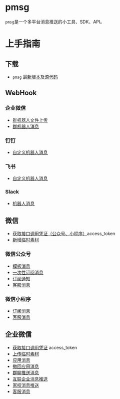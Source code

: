 # pmsg

`pmsg`是一个多平台消息推送的小工具、SDK、API。

# 上手指南

## 下载

* `pmsg` [最新版本及源代码](install.md)

## WebHook

### 企业微信

* [群机器人文件上传](weixin/work/bot_upload.md)
* [群机器人消息](weixin/work/bot_message.md)

### 钉钉

* [自定义机器人消息](dingtalk/bot_message.md)

### 飞书

* [自定义机器人消息](feishu/bot_message.md)

### Slack

* [机器人消息](slack/bot_message.md)

## 微信

* [获取接口调用凭证（公众号、小程序）](weixin/access_token.md)access_token
* [新增临时素材](weixin/media_upload.md)

### 微信公众号

* [模板消息](weixin/official_account_template_message.md)
* [一次性订阅消息](weixin/official_account_template_subscribe_message.md)
* [订阅通知](weixin/official_account_subscribe_message.md)
* [客服消息](weixin/official_account_customer_message.md)

### 微信小程序

* [订阅消息](weixin/miniprogram_subscribe_message.md)
* [客服消息](weixin/miniprogram_customer_message.md)

## 企业微信

* [获取接口调用凭证](weixin/work/access_token.md) access_token
* [上传临时素材](weixin/work/media_upload.md)
* [应用消息](weixin/work/app_message.md)
* [撤回应用消息](weixin/work/app_undo_message.md)
* [群聊推送消息](weixin/work/appchat_message.md)
* [互联企业消息推送](weixin/work/linkedcorp_message.md)
* [家校消息推送](weixin/work/externalcontact_message.md)
* [客服消息](weixin/work/customer_message.md)


